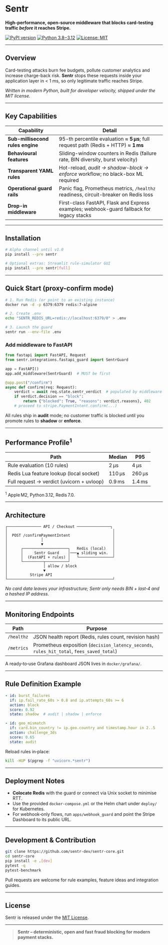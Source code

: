 # Sentr

**High-performance, open-source middleware that blocks card-testing traffic _before_ it reaches Stripe.**

[![PyPI version](https://badge.fury.io/py/sentr.svg)](https://pypi.org/project/sentr/)
[![Python 3.8‒3.12](https://img.shields.io/badge/python-3.8--3.12-blue.svg)](https://www.python.org/)
[![License: MIT](https://img.shields.io/badge/License-MIT-yellow.svg)](LICENSE)

---

## Overview

Card-testing attacks burn fee budgets, pollute customer analytics and increase charge-back risk. **Sentr** stops these requests inside your application layer in < 1 ms, so only legitimate traffic reaches Stripe.

*Written in modern Python, built for developer velocity, shipped under the MIT license.*

---

## Key Capabilities

| Capability | Detail |
|------------|--------|
| **Sub-millisecond rules engine** | 95-th percentile evaluation ≈ **5 µs**; full request path (Redis + HTTP) ≈ **1 ms** |
| **Behavioural features** | Sliding-window counters in Redis (failure rate, BIN diversity, burst velocity) |
| **Transparent YAML rules** | Hot-reload, *audit → shadow-block → enforce* workflow; no black-box ML required |
| **Operational guard rails** | Panic flag, Prometheus metrics, `/healthz` readiness, circuit-breaker on Redis loss |
| **Drop-in middleware** | First-class FastAPI, Flask and Express examples; webhook-guard fallback for legacy stacks |

---

## Installation

```bash
# Alpha channel until v1.0
pip install --pre sentr

# Optional extras: Streamlit rule-simulator GUI
pip install --pre sentr[full]
```

---

## Quick Start (proxy-confirm mode)

```bash
# 1. Run Redis (or point to an existing instance)
docker run -d -p 6379:6379 redis:7-alpine

# 2. Create .env
echo "SENTR_REDIS_URL=redis://localhost:6379/0" > .env

# 3. Launch the guard
sentr run --env-file .env
```

### Add middleware to FastAPI

```python
from fastapi import FastAPI, Request
from sentr.integrations.fastapi_guard import SentrGuard

app = FastAPI()
app.add_middleware(SentrGuard)  # MUST be first

@app.post("/confirm")
async def confirm(req: Request):
    verdict = await req.state.sentr_verdict  # populated by middleware
    if verdict.decision == "block":
        return {"blocked": True, "reasons": verdict.reasons}, 402
    # proceed to stripe.PaymentIntent.confirm(...)
```

All rules ship in **audit** mode; no customer traffic is blocked until you promote rules to **shadow** or **enforce**.

---

## Performance Profile<sup>1</sup>

| Path | Median | P95 |
|------|--------|-----|
| Rule evaluation (10 rules) | 2 µs | 4 µs |
| Redis Lua feature lookup (local socket) | 110 µs | 260 µs |
| Full request → verdict (uvicorn + uvloop) | 0.9 ms | 1.4 ms |

<sup>1</sup> Apple M2, Python 3.12, Redis 7.0.

---

## Architecture

```text
┌─────────────── API / Checkout ───────────────┐
│                                               │
│  POST /confirmPaymentIntent                   │
│               │                               │
│               ▼                               │
│      ┌────────────────────┐   Redis (local)   │
│      │     Sentr Guard    │───▲ sliding win.  │
│      │  (FastAPI + rules) │   └───────────────┘
│      └─────────┬──────────┘
│                │ allow / block
│                ▼
│          Stripe API
└───────────────────────────────────────────────┘
```

*No card data leaves your infrastructure; Sentr only needs BIN + last‑4 and a hashed IP address.*

---

## Monitoring Endpoints

| Path | Purpose |
|------|---------|
| `/healthz` | JSON health report (Redis, rules count, revision hash) |
| `/metrics` | Prometheus exposition (`decision_latency_seconds`, `rules_hit_total`, `fees_saved_total`) |

A ready‑to‑use Grafana dashboard JSON lives in `docker/grafana/`.

---

## Rule Definition Example

```yaml
- id: burst_failures
  if: ip.fail_rate_60s > 0.8 and ip.attempts_60s >= 6
  action: block
  score: 0.92
  state: shadow  # audit | shadow | enforce

- id: geo_mismatch
  if: card.bin_country != ip.geo.country and timestamp.hour in 2..5
  action: challenge_3ds
  score: 0.65
  state: audit
```

Reload rules in‑place:

```bash
kill -HUP $(pgrep -f "uvicorn.*sentr")
```

---

## Deployment Notes

* **Colocate Redis** with the guard or connect via Unix socket to minimise RTT.
* Use the provided `docker-compose.yml` or the Helm chart under `deploy/` for Kubernetes.
* For webhook‑only flows, run `apps/webhook_guard` and point the Stripe Dashboard to its public URL.

---

## Development & Contribution

```bash
git clone https://github.com/sentr-dev/sentr-core.git
cd sentr-core
pip install -e .[dev]
pytest -q
pytest-benchmark
```

Pull requests are welcome for rule examples, feature ideas and integration guides.

---

## License

Sentr is released under the [MIT License](LICENSE).

---

> **Sentr – deterministic, open and fast fraud blocking for modern payment stacks.**
